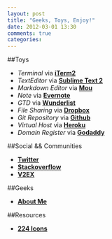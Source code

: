 ```yaml
---
layout: post
title: "Geeks, Toys, Enjoy!"
date: 2012-03-01 13:30
comments: true
categories: 
---
```


##Toys
* _Terminal_ via [**iTerm2**]()
* _TextEditor_ via [**Sublime Text 2**]()
* _Markdown Editor_ via [**Mou**]()
* _Note_ via [**Evernote**](https://www.evernote.com/Home.action)
* _GTD_ via [**Wunderlist**](http://www.wunderlist.com/home)    <!--more-->
* _File Sharing_ via [**Dropbox**](https://www2.dropbox.com/home)
* _Git Repository_ via [**Github**](https://github.com)
* _Virtual Host_ via [**Heroku**](http://www.heroku.com)
* _Domain Register_ via [**Godaddy**](http://www.godaddy.com)

##Social && Communities
* [**Twitter**](https://twitter.com)
* [**Stackoverflow**](http://stackoverflow.com)
* [**V2EX**](http://v2ex.com)

##Geeks
* [**About Me**](http://about.me)

##Resources
* [**224 Icons**](http://raphaeljs.com/icons/)